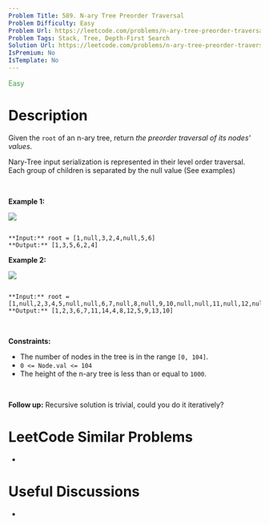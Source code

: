 ```yaml
---
Problem Title: 589. N-ary Tree Preorder Traversal
Problem Difficulty: Easy
Problem Url: https://leetcode.com/problems/n-ary-tree-preorder-traversal/
Problem Tags: Stack, Tree, Depth-First Search
Solution Url: https://leetcode.com/problems/n-ary-tree-preorder-traversal/solution/
IsPremium: No
IsTemplate: No
---
```


<span style="color: rgb(67, 160, 71);">Easy</span>

# Description

Given the `root` of an n-ary tree, return *the preorder traversal of its nodes' values*.


Nary-Tree input serialization is represented in their level order traversal. Each group of children is separated by the null value (See examples)


 


**Example 1:**


![](https://assets.leetcode.com/uploads/2018/10/12/narytreeexample.png)



```

**Input:** root = [1,null,3,2,4,null,5,6]
**Output:** [1,3,5,6,2,4]

```

**Example 2:**


![](https://assets.leetcode.com/uploads/2019/11/08/sample_4_964.png)



```

**Input:** root = [1,null,2,3,4,5,null,null,6,7,null,8,null,9,10,null,null,11,null,12,null,13,null,null,14]
**Output:** [1,2,3,6,7,11,14,4,8,12,5,9,13,10]

```

 


**Constraints:**


* The number of nodes in the tree is in the range `[0, 104]`.
* `0 <= Node.val <= 104`
* The height of the n-ary tree is less than or equal to `1000`.


 


**Follow up:** Recursive solution is trivial, could you do it iteratively?




# LeetCode Similar Problems

- []()

# Useful Discussions

- []()
